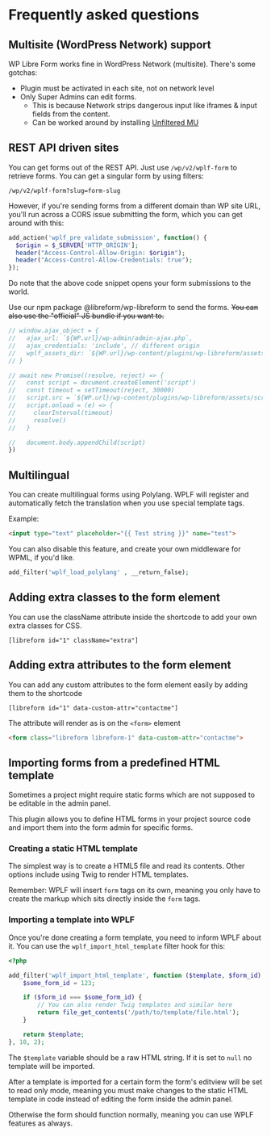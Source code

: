 # Frequently asked questions

## Multisite (WordPress Network) support

WP Libre Form works fine in WordPress Network (multisite). There's some gotchas:

- Plugin must be activated in each site, not on network level
- Only Super Admins can edit forms.
  - This is because Network strips dangerous input like iframes & input fields from the content.
  - Can be worked around by installing [Unfiltered MU](https://wordpress.org/plugins/unfiltered-mu/)

## REST API driven sites

You can get forms out of the REST API. Just use `/wp/v2/wplf-form` to retrieve forms. You can get a singular form by using filters:

`/wp/v2/wplf-form?slug=form-slug`

However, if you're sending forms from a different domain than WP site URL, you'll run across a CORS issue submitting the form, which you can get around with this:

```php
add_action('wplf_pre_validate_submission', function() {
  $origin = $_SERVER['HTTP_ORIGIN'];
  header("Access-Control-Allow-Origin: $origin");
  header("Access-Control-Allow-Credentials: true");
});
```
Do note that the above code snippet opens your form submissions to the world.

Use our npm package @libreform/wp-libreform to send the forms. ~~You can also use the "official" JS bundle if you want to.~~

```javascript
// window.ajax_object = {
//   ajax_url: `${WP.url}/wp-admin/admin-ajax.php`,
//   ajax_credentials: 'include', // different origin
//   wplf_assets_dir: `${WP.url}/wp-content/plugins/wp-libreform/assets`,
// }

// await new Promise((resolve, reject) => {
//   const script = document.createElement('script')
//   const timeout = setTimeout(reject, 30000)
//   script.src = `${WP.url}/wp-content/plugins/wp-libreform/assets/scripts/wplf-form.js`
//   script.onload = (e) => {
//     clearInterval(timeout)
//     resolve()
//   }

//   document.body.appendChild(script)
})
```


## Multilingual

You can create multilingual forms using Polylang. WPLF will register and automatically fetch the translation when you use special template tags.

Example:
```html
<input type="text" placeholder="{{ Test string }}" name="test">
```

You can also disable this feature, and create your own middleware for WPML, if you'd like.

```php
add_filter('wplf_load_polylang' , __return_false);
```

## Adding extra classes to the form element

You can use the className attribute inside the shortcode to add your own extra classes for CSS.

```
[libreform id="1" className="extra"]
```

## Adding extra attributes to the form element

You can add any custom attributes to the form element easily by adding them to the shortcode

```
[libreform id="1" data-custom-attr="contactme"]
```

The attribute will render as is on the `<form>` element

```html
<form class="libreform libreform-1" data-custom-attr="contactme">
```

## Importing forms from a predefined HTML template

Sometimes a project might require static forms which are not supposed to
be editable in the admin panel.

This plugin allows you to define HTML forms in your project source code
and import them into the form admin for specific forms.

### Creating a static HTML template

The simplest way is to create a HTML5 file and read its contents. Other
options include using Twig to render HTML templates.

Remember: WPLF will insert `form` tags on its own, meaning you only have
to create the markup which sits directly inside the `form` tags.

### Importing a template into WPLF

Once you're done creating a form template, you need to inform
WPLF about it. You can use the `wplf_import_html_template`
filter hook for this:

```php
<?php

add_filter('wplf_import_html_template', function ($template, $form_id) {
    $some_form_id = 123;

    if ($form_id === $some_form_id) {
        // You can also render Twig templates and similar here
        return file_get_contents('/path/to/template/file.html');
    }

    return $template;
}, 10, 2);
```

The `$template` variable should be a raw HTML string. If it is set to
`null` no template will be imported.

After a template is imported for a certain form the form's editview will
be set to read only mode, meaning you must make changes to the static
HTML template in code instead of editing the form inside the admin
panel.

Otherwise the form should function normally, meaning you can use WPLF
features as always.
